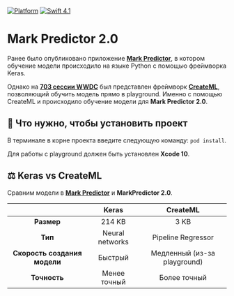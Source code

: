 [![Platform](https://img.shields.io/badge/platform-iOS-green.svg)]()
[![Swift 4.1](https://img.shields.io/badge/Swift-4.1-orange.svg)](https://swift.org)
# Mark Predictor 2.0
Ранее было опубликовано приложение **[Mark Predictor](https://github.com/yanovskaya/MarkPredictor)**, в котором обучение модели происходило на языке Python с помощью фреймворка Keras.

Однако на **[703 сессии WWDC](https://developer.apple.com/videos/play/wwdc2018/703/)** был представлен фреймворк **[CreateML](https://developer.apple.com/documentation/create_ml)**, позволяющий обучить модель прямо в playground. Именно с помощью CreateML и происходило обучение модели для **Mark Predictor 2.0**.

## 🔧 Что нужно, чтобы установить проект
В терминале в корне проекта введите следующую команду:
`pod install`. 
<br />

Для работы с playground должен быть установлен **Xcode 10**.

## ⚖ Keras vs CreateML
Сравним модели в **[Mark Predictor](https://github.com/yanovskaya/MarkPredictor)** и **MarkPredictor 2.0**.

|                          |      Keras      |            CreateML           |
|:------------------------:|:---------------:|:-----------------------------:|
|          **Размер**          |      214 KB     |              3 KB             |
|            **Тип**           | Neural networks |       Pipeline Regressor      |
| **Скорость создания модели** |     Быстрый     | Медленный  (из-за playground) |
|         **Точность**         |   Менее точный  |          Более точный         |
